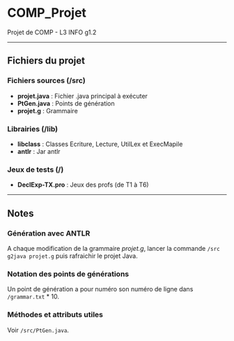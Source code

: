 # COMP_Projet
Projet de COMP - L3 INFO g1.2

---

## Fichiers du projet

### Fichiers sources (/src)
* **projet.java** : Fichier .java principal à exécuter
* **PtGen.java** : Points de génération
* **projet.g** : Grammaire

### Librairies (/lib)
* **libclass** : Classes Ecriture, Lecture, UtilLex et ExecMapile
* **antlr** : Jar antlr

### Jeux de tests (/)
* **DeclExp-TX.pro** : Jeux des profs (de T1 à T6)

---

## Notes

### Génération avec ANTLR
A chaque modification de la grammaire *projet.g*, lancer la commande `/src g2java projet.g` puis rafraichir le projet Java.

### Notation des points de générations
Un point de génération a pour numéro son numéro de ligne dans `/grammar.txt` * 10.

### Méthodes et attributs utiles
Voir `/src/PtGen.java`.
